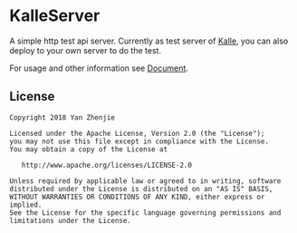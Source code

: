 ﻿# KalleServer
A simple http test api server. Currently as test server of [Kalle](https://github.com/yanzhenjie/Kalle), you can also deploy to your own server to do the test.  

For usage and other information see [Document](http://yanzhenjie.github.io/KalleServer).  

## License
```text
Copyright 2018 Yan Zhenjie

Licensed under the Apache License, Version 2.0 (the "License");
you may not use this file except in compliance with the License.
You may obtain a copy of the License at

   http://www.apache.org/licenses/LICENSE-2.0

Unless required by applicable law or agreed to in writing, software
distributed under the License is distributed on an "AS IS" BASIS,
WITHOUT WARRANTIES OR CONDITIONS OF ANY KIND, either express or implied.
See the License for the specific language governing permissions and
limitations under the License.
```